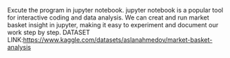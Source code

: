 Excute the program in jupyter notebook. jupyter notebook is a popular tool for interactive coding and data analysis. We can creat and run market basket insight in jupyter, making it easy to experiment and document our work step by step.
DATASET LINK:https://www.kaggle.com/datasets/aslanahmedov/market-basket-analysis
